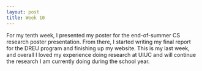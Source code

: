 ```yaml
---
layout: post
title: Week 10
---
```


For my tenth week, I presented my poster for the end-of-summer CS research poster presentation. From there, I started writing my final report for the DREU program and finishing up my website. This is my last week, and overall I loved my experience doing research at UIUC and will continue the research I am currently doing during the school year. 